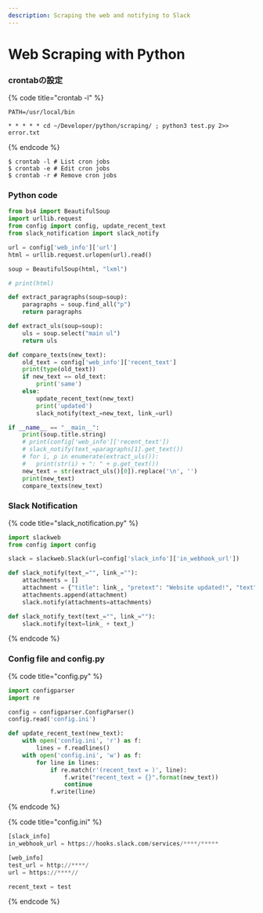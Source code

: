 ```yaml
---
description: Scraping the web and notifying to Slack
---
```


# Web Scraping with Python

### crontabの設定

{% code title="crontab -l" %}
```text
PATH=/usr/local/bin

* * * * * cd ~/Developer/python/scraping/ ; python3 test.py 2>> error.txt
```
{% endcode %}

```text
$ crontab -l # List cron jobs
$ crontab -e # Edit cron jobs
$ crontab -r # Remove cron jobs
```

### Python code

```python
from bs4 import BeautifulSoup
import urllib.request
from config import config, update_recent_text
from slack_notification import slack_notify

url = config['web_info']['url']
html = urllib.request.urlopen(url).read()

soup = BeautifulSoup(html, "lxml")

# print(html)

def extract_paragraphs(soup=soup):
	paragraphs = soup.find_all("p")
	return paragraphs

def extract_uls(soup=soup):
	uls = soup.select("main ul")
	return uls

def compare_texts(new_text):
	old_text = config['web_info']['recent_text']
	print(type(old_text))
	if new_text == old_text:
		print('same')
	else:
		update_recent_text(new_text)
		print('updated')
		slack_notify(text_=new_text, link_=url)

if __name__ == "__main__":
	print(soup.title.string)
	# print(config['web_info']['recent_text'])
	# slack_notify(text_=paragraphs[1].get_text())
	# for i, p in enumerate(extract_uls()):
	#	print(str(i) + ": " + p.get_text())
	new_text = str(extract_uls()[0]).replace('\n', '')
	print(new_text)
	compare_texts(new_text)
```

### Slack Notification

{% code title="slack\_notification.py" %}
```python
import slackweb
from config import config

slack = slackweb.Slack(url=config['slack_info']['in_webhook_url'])

def slack_notify(text_="", link_=""):
	attachments = []
	attachment = {"title": link_, "pretext": "Website updated!", "text": "```" + text_ + "```", "mrkdwn_in": ["text", "pretext"], "color": "good"}
	attachments.append(attachment)
	slack.notify(attachments=attachments)

def slack_notify_text(text_="", link_=""):
	slack.notify(text=link_ + text_)
```
{% endcode %}

### Config file and config.py

{% code title="config.py" %}
```python
import configparser
import re

config = configparser.ConfigParser()
config.read('config.ini')

def update_recent_text(new_text):
	with open('config.ini', 'r') as f:
		lines = f.readlines()
	with open('config.ini', 'w') as f:
		for line in lines:
			if re.match(r'(recent_text = )', line):
				f.write("recent_text = {}".format(new_text))
				continue
			f.write(line)

```
{% endcode %}

{% code title="config.ini" %}
```python
[slack_info]
in_webhook_url = https://hooks.slack.com/services/****/*****

[web_info]
test_url = http://****/
url = https://****//

recent_text = test
```
{% endcode %}

